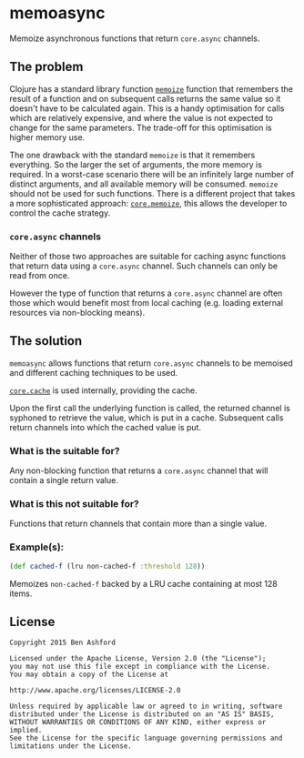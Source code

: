 # memoasync

Memoize asynchronous functions that return `core.async` channels.

## The problem

Clojure has a standard library function [`memoize`](https://clojuredocs.org/clojure.core/memoize) function that remembers the result of a function and on subsequent calls returns the same value so it doesn't have to be calculated again.  This is a handy optimisation for calls which are relatively expensive, and where the value is not expected to change for the same parameters.  The trade-off for this optimisation is higher memory use.

The one drawback with the standard `memoize` is that it remembers everything.  So the larger the set of arguments, the more memory is required.  In a worst-case scenario there will be an infinitely large number of distinct arguments, and all available memory will be consumed.  `memoize` should not be used for such functions.  There is a different project that takes a more sophisticated approach: [`core.memoize`](https://github.com/clojure/core.memoize), this allows the developer to control the cache strategy.

### `core.async` channels

Neither of those two approaches are suitable for caching async functions that return data using a `core.async` channel.  Such channels can only be read from once.

However the type of function that returns a `core.async` channel are often those which would benefit most from local caching (e.g. loading external resources via non-blocking means).

## The solution

`memoasync` allows functions that return `core.async` channels to be memoised and different caching techniques to be used.

[`core.cache`](https://github.com/clojure/core.cache) is used internally, providing the cache.

Upon the first call the underlying function is called, the returned channel is syphoned to retrieve the value, which is put in a cache.  Subsequent calls return channels into which the cached value is put.

### What is the suitable for?

Any non-blocking function that returns a `core.async` channel that will contain a single return value.

### What is this not suitable for?

Functions that return channels that contain more than a single value.

### Example(s):

```clojure
(def cached-f (lru non-cached-f :threshold 128))
```

Memoizes `non-cached-f` backed by a LRU cache containing at most 128 items.

## License

```
Copyright 2015 Ben Ashford

Licensed under the Apache License, Version 2.0 (the "License");
you may not use this file except in compliance with the License.
You may obtain a copy of the License at

http://www.apache.org/licenses/LICENSE-2.0

Unless required by applicable law or agreed to in writing, software
distributed under the License is distributed on an "AS IS" BASIS,
WITHOUT WARRANTIES OR CONDITIONS OF ANY KIND, either express or implied.
See the License for the specific language governing permissions and
limitations under the License.
```
